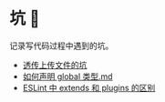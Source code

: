 # 坑 🐛
记录写代码过程中遇到的坑。

* [透传上传文件的坑](https://github.com/haixiangyan/keng/blob/main/%E9%80%8F%E4%BC%A0%E4%B8%8A%E4%BC%A0%E6%96%87%E4%BB%B6%E7%9A%84%E5%9D%91.md)
* [如何声明 global 类型.md](https://github.com/haixiangyan/keng/blob/main/%E5%A6%82%E4%BD%95%E5%A3%B0%E6%98%8E%20global%20%E7%B1%BB%E5%9E%8B.md)
* [ESLint 中 extends 和 plugins 的区别](https://github.com/haixiangyan/keng/blob/main/ESLint%20%E4%B8%AD%20extends%20%E5%92%8C%20plugins%20%E7%9A%84%E5%8C%BA%E5%88%AB.md)
